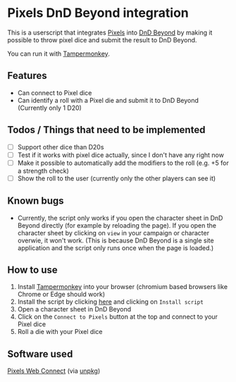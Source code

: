 # Pixels DnD Beyond integration

This is a userscript that integrates [Pixels](https://gamewithpixels.com/) into [DnD Beyond](https://www.dndbeyond.com/) by making it possible to throw pixel dice and submit the result to DnD Beyond.

You can run it with [Tampermonkey](https://www.tampermonkey.net/).

## Features
- Can connect to Pixel dice
- Can identify a roll with a Pixel die and submit it to DnD Beyond (Currently only 1 D20)

## Todos / Things that need to be implemented
- [ ] Support other dice than D20s
- [ ] Test if it works with pixel dice actually, since I don't have any right now
- [ ] Make it possible to automatically add the modifiers to the roll (e.g. +5 for a strength check)
- [ ] Show the roll to the user (currently only the other players can see it)

## Known bugs
- Currently, the script only works if you open the character sheet in DnD Beyond directly (for example by reloading the page). If you open the character sheet by clicking on `view` in your campaign or character overwie, it won't work. (This is because DnD Beyond is a single site application and the script only runs once when the page is loaded.)

## How to use
1. Install [Tampermonkey](https://www.tampermonkey.net/) into your browser (chromium based browsers like Chrome or Edge should work)
2. Install the script by clicking [here](https://github.com/carrierfry/pixels-dndbeyond-userscript/raw/main/pixels-dndbeyond.user.js) and clicking on `Install script`
3. Open a character sheet in DnD Beyond
4. Click on the `Connect to Pixels` button at the top and connect to your Pixel dice
5. Roll a die with your Pixel dice

## Software used
[Pixels Web Connect](https://github.com/GameWithPixels/pixels-js/tree/main/packages/pixels-web-connect) (via [unpkg](https://unpkg.com/))